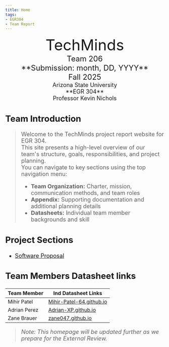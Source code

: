 ```yaml
---
title: Home
tags:
- EGR304
- Team Report
---
```

<center>
<font size="8">TechMinds<br>
<font size="5">Team 206<br>
**Submission: month, DD, YYYY**<br>
Fall 2025<br>
<font size="4">Arizona State University<br>
**EGR 304**<br>
Professor Kevin Nichols<br>
  

</center>

## Team Introduction
> Welcome to the TechMinds project report website for EGR 304.  
> This site presents a high-level overview of our team's structure, goals, responsibilities, and project planning.  
> You can navigate to key sections using the top navigation menu:
>
> - **Team Organization:** Charter, mission, communication methods, and team roles  
> - **Appendix:** Supporting documentation and additional planning details  
> - **Datasheets:** Individual team member backgrounds and skill 

## Project Sections
- [Software Proposal](07-Software-Proposal.md)


## Team Members Datasheet links

| **Team Member**        |**Ind Datasheet Links** |
| ---------------------- | -----------------------|
| Mihir Patel            | [Mihir-Patel-64.github.io](https://mihir-patel-64.github.io/mihirpatel-individual.github.io/) |
| Adrian Perez           | [Adrian-XP.github.io](https://adrian-xp.github.io/) |
| Zane Brauer            | [zane047.github.io](https://zane047.github.io/zane047_EGR304.github.io/) |


> *Note: This homepage will be updated further as we prepare for the External Review.*
